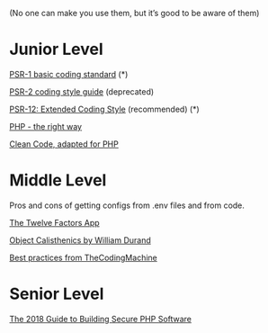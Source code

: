 (No one can make you use them, but it’s good to be aware of them)

# Junior Level
[PSR-1 basic coding standard](http://www.php-fig.org/psr/psr-1/) (*)

[PSR-2 coding style guide](http://www.php-fig.org/psr/psr-2/) (deprecated) 

[PSR-12: Extended Coding Style](https://www.php-fig.org/psr/psr-12/) (recommended) (*)

[PHP - the right way](http://www.phptherightway.com/)
 
[Clean Code, adapted for PHP](https://github.com/jupeter/clean-code-php)

# Middle Level
Pros and cons of getting configs from .env files and from code. 

[The Twelve Factors App](https://12factor.net/)

[Object Calisthenics by William Durand](http://williamdurand.fr/2013/06/03/object-calisthenics/)

[Best practices from TheCodingMachine](http://bestpractices.thecodingmachine.com/)

# Senior Level
[The 2018 Guide to Building Secure PHP Software](https://paragonie.com/blog/2017/12/2018-guide-building-secure-php-software)

